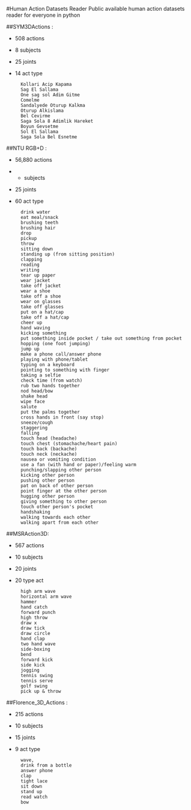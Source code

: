 #Human Action Datasets Reader
Public available human action datasets reader for everyone in python

##SYM3DActions : 
    
* 508 actions
* 8  subjects
* 25  joints
* 14   act type 
        
        Kollari Acip Kapama
        Sag El Sallama 
        One sag sol Adim Gitme 
        Comelme
        Sandalyede Oturup Kalkma
        Oturup Alkislama
        Bel Cevirme
        Saga Sola 8 Adimlik Hareket
        Boyun Gevsetme	
        Sol El Sallama
        Saga Sola Bel Esnetme

##NTU RGB+D : 

* 56,880 actions
* - subjects
* 25  joints
* 60   act type 
    
        drink water
        eat meal/snack
        brushing teeth
        brushing hair
        drop
        pickup
        throw
        sitting down
        standing up (from sitting position)
        clapping
        reading
        writing
        tear up paper
        wear jacket
        take off jacket
        wear a shoe
        take off a shoe
        wear on glasses
        take off glasses
        put on a hat/cap
        take off a hat/cap
        cheer up
        hand waving
        kicking something
        put something inside pocket / take out something from pocket
        hopping (one foot jumping)
        jump up
        make a phone call/answer phone
        playing with phone/tablet
        typing on a keyboard
        pointing to something with finger
        taking a selfie
        check time (from watch)
        rub two hands together
        nod head/bow
        shake head
        wipe face
        salute
        put the palms together
        cross hands in front (say stop)
        sneeze/cough
        staggering
        falling
        touch head (headache)
        touch chest (stomachache/heart pain)
        touch back (backache)
        touch neck (neckache)
        nausea or vomiting condition
        use a fan (with hand or paper)/feeling warm
        punching/slapping other person
        kicking other person
        pushing other person
        pat on back of other person
        point finger at the other person
        hugging other person
        giving something to other person
        touch other person's pocket
        handshaking
        walking towards each other
        walking apart from each other   
        
##MSRAction3D:
        
* 567 actions
* 10  subjects
* 20  joints
* 20  type act
    
        high arm wave
        horizontal arm wave
        hammer
        hand catch
        forward punch
        high throw
        draw x
        draw tick
        draw circle
        hand clap
        two hand wave
        side-boxing
        bend
        forward kick
        side kick
        jogging
        tennis swing
        tennis serve
        golf swing
        pick up & throw

##Florence_3D_Actions :

* 215 actions
* 10  subjects
* 15  joints
* 9   act type 
        
        wave, 
        drink from a bottle
        answer phone
        clap 
        tight lace 
        sit down 
        stand up 
        read watch 
        bow

